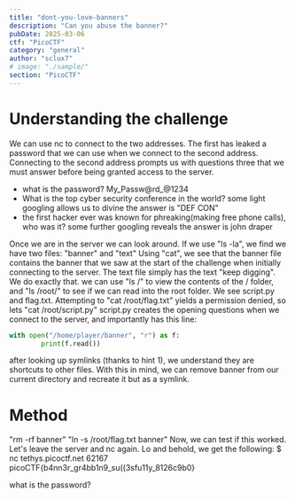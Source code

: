 ```yaml
---
title: "dont-you-love-banners"
description: "Can you abuse the banner?"
pubDate: 2025-03-06
ctf: "PicoCTF"
category: "general"
author: "sclux7"
# image: "./sample/"
section: "PicoCTF"
---
```


# Understanding the challenge
We can use nc to connect to the two addresses. The first has leaked a password that we can use when we connect to the second address.
Connecting to the second address prompts us with questions three that we must answer before being granted access to the server.
- what is the password?
My_Passw@rd_@1234
- What is the top cyber security conference in the world?
some light googling allows us to divine the answer is "DEF CON"
- the first hacker ever was known for phreaking(making free phone calls), who was it?
some further googling reveals the answer is john draper

Once we are in the server we can look around.
If we use "ls -la", we find we have two files: "banner" and "text"
Using "cat", we see that the banner file contains the banner that we saw at the start of the challenge when initially connecting to the server. The text file simply has the text "keep digging".
We do exactly that. we can use "ls /" to view the contents of the / folder, and "ls /root/" to see if we can read into the root folder.
We see script.py and flag.txt. Attempting to "cat /root/flag.txt" yields a permission denied, so lets "cat /root/script.py"
script.py creates the opening questions when we connect to the server, and importantly has this line:
```python
with open("/home/player/banner", "r") as f:
        print(f.read())
```
after looking up symlinks (thanks to hint 1), we understand they are shortcuts to other files.
With this in mind, we can remove banner from our current directory and recreate it but as a symlink.
# Method
"rm -rf banner"
"ln -s /root/flag.txt banner"
Now, we can test if this worked. Let's leave the server and nc again.
Lo and behold, we get the following:
$ nc tethys.picoctf.net 62167
picoCTF{b4nn3r_gr4bb1n9_su((3sfu11y_8126c9b0}

what is the password?